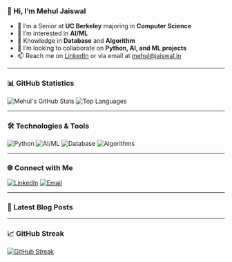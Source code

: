 ### 👋 Hi, I’m Mehul Jaiswal

- 👀 I’m a Senior at **UC Berkeley** majoring in **Computer Science**
- 👀 I’m interested in **AI/ML**
- 🌱 Knowledge in **Database** and **Algorithm**
- 💞️ I’m looking to collaborate on **Python, AI, and ML projects**
- 📫 Reach me on [LinkedIn](https://www.linkedin.com/in/mehul-jaiswal-0104b7221/) or via email at [mehul@jaiswal.in](mailto:mehul@jaiswal.in)

---

### 📊 GitHub Statistics

![Mehul's GitHub Stats](https://github-readme-stats-git-master-mehul-jaiswals-projects.vercel.app/api?username=Mehul-Jaiswal&show_icons=true&theme=radical&count_private=true)
![Top Languages](https://github-readme-stats-git-master-mehul-jaiswals-projects.vercel.app/api/top-langs/?username=Mehul-Jaiswal&layout=compact&theme=radical&count_private=true)

---

### 🛠️ Technologies & Tools

![Python](https://img.shields.io/badge/Python-3776AB?style=for-the-badge&logo=python&logoColor=white)
![AI/ML](https://img.shields.io/badge/AI%2FML-FF6F00?style=for-the-badge&logo=ai&logoColor=white)
![Database](https://img.shields.io/badge/Database-4E73DF?style=for-the-badge&logo=database&logoColor=white)
![Algorithms](https://img.shields.io/badge/Algorithms-36CFC9?style=for-the-badge&logo=algorithm&logoColor=white)

---

### 🌐 Connect with Me

[![LinkedIn](https://img.shields.io/badge/LinkedIn-0A66C2?style=for-the-badge&logo=linkedin&logoColor=white)](https://www.linkedin.com/in/mehul-jaiswal-0104b7221/)
[![Email](https://img.shields.io/badge/Email-D14836?style=for-the-badge&logo=gmail&logoColor=white)](mailto:mehul@jaiswal.in)

---

### 📝 Latest Blog Posts

<!-- BLOG-POST-LIST:START -->
<!-- BLOG-POST-LIST:END -->

---

### 📈 GitHub Streak

[![GitHub Streak](https://github-readme-streak-stats-git-main-mehul-jaiswals-projects.vercel.app?user=Mehul-Jaiswal&theme=radical&count_private=true)](https://github-readme-stats-git-main-mehul-jaiswals-projects.vercel.app?user=Mehul-Jaiswal&theme=radical&count_private=true)
